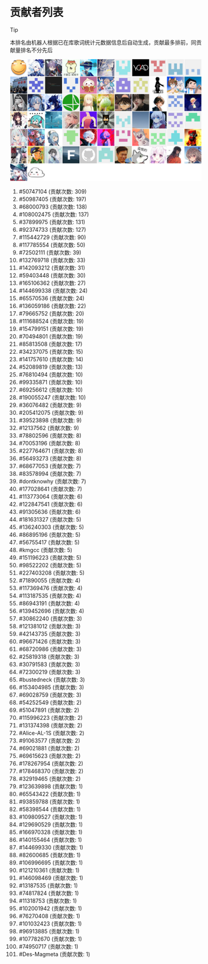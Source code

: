 # 贡献者列表

> [!TIP]
> 本排名由机器人根据已在库歌词统计元数据信息后自动生成，贡献最多排前，同贡献量排名不分先后

![贡献者头像画廊](./CONTRIBUTORS.svg)

1. #50747104 (贡献次数: 309)
2. #50987405 (贡献次数: 197)
3. #68000793 (贡献次数: 138)
4. #108002475 (贡献次数: 137)
5. #37899975 (贡献次数: 131)
6. #92374733 (贡献次数: 127)
7. #115442729 (贡献次数: 90)
8. #117785554 (贡献次数: 50)
9. #72502111 (贡献次数: 39)
10. #132769718 (贡献次数: 33)
11. #142093212 (贡献次数: 31)
12. #59403448 (贡献次数: 30)
13. #165106362 (贡献次数: 27)
14. #144699338 (贡献次数: 24)
15. #65570536 (贡献次数: 24)
16. #136059186 (贡献次数: 22)
17. #79665752 (贡献次数: 20)
18. #111688524 (贡献次数: 19)
19. #154799151 (贡献次数: 19)
20. #70494801 (贡献次数: 19)
21. #85813508 (贡献次数: 17)
22. #34237075 (贡献次数: 15)
23. #141757610 (贡献次数: 14)
24. #52089819 (贡献次数: 13)
25. #76810494 (贡献次数: 10)
26. #99335871 (贡献次数: 10)
27. #69256612 (贡献次数: 10)
28. #190055247 (贡献次数: 10)
29. #36076482 (贡献次数: 9)
30. #205412075 (贡献次数: 9)
31. #39523898 (贡献次数: 9)
32. #12137562 (贡献次数: 9)
33. #78802596 (贡献次数: 8)
34. #70053196 (贡献次数: 8)
35. #227764671 (贡献次数: 8)
36. #56493273 (贡献次数: 8)
37. #68677053 (贡献次数: 7)
38. #83578994 (贡献次数: 7)
39. #dontknowhy (贡献次数: 7)
40. #177028641 (贡献次数: 7)
41. #113773064 (贡献次数: 6)
42. #122847541 (贡献次数: 6)
43. #91305636 (贡献次数: 6)
44. #181631327 (贡献次数: 5)
45. #136240303 (贡献次数: 5)
46. #86895196 (贡献次数: 5)
47. #56755417 (贡献次数: 5)
48. #kmgcc (贡献次数: 5)
49. #151196223 (贡献次数: 5)
50. #98522202 (贡献次数: 5)
51. #227403208 (贡献次数: 5)
52. #71890055 (贡献次数: 4)
53. #117369476 (贡献次数: 4)
54. #113187535 (贡献次数: 4)
55. #86943191 (贡献次数: 4)
56. #139452696 (贡献次数: 4)
57. #30862240 (贡献次数: 3)
58. #121381012 (贡献次数: 3)
59. #42143735 (贡献次数: 3)
60. #96671426 (贡献次数: 3)
61. #68720986 (贡献次数: 3)
62. #25819318 (贡献次数: 3)
63. #30791583 (贡献次数: 3)
64. #72300219 (贡献次数: 3)
65. #bustedneck (贡献次数: 3)
66. #153404985 (贡献次数: 3)
67. #69028759 (贡献次数: 3)
68. #54252549 (贡献次数: 2)
69. #51047891 (贡献次数: 2)
70. #115996223 (贡献次数: 2)
71. #131374398 (贡献次数: 2)
72. #Alice-AL-1S (贡献次数: 2)
73. #91063577 (贡献次数: 2)
74. #69021881 (贡献次数: 2)
75. #69615623 (贡献次数: 2)
76. #178267954 (贡献次数: 2)
77. #178468370 (贡献次数: 2)
78. #32919465 (贡献次数: 2)
79. #123639898 (贡献次数: 1)
80. #65543422 (贡献次数: 1)
81. #93859788 (贡献次数: 1)
82. #58398544 (贡献次数: 1)
83. #109809527 (贡献次数: 1)
84. #129690529 (贡献次数: 1)
85. #166970328 (贡献次数: 1)
86. #140155464 (贡献次数: 1)
87. #144699330 (贡献次数: 1)
88. #82600685 (贡献次数: 1)
89. #106996695 (贡献次数: 1)
90. #121210361 (贡献次数: 1)
91. #146098469 (贡献次数: 1)
92. #13187535 (贡献次数: 1)
93. #74817824 (贡献次数: 1)
94. #11318753 (贡献次数: 1)
95. #102001942 (贡献次数: 1)
96. #76270408 (贡献次数: 1)
97. #101032423 (贡献次数: 1)
98. #96913885 (贡献次数: 1)
99. #107782670 (贡献次数: 1)
100. #74950717 (贡献次数: 1)
101. #Des-Magmeta (贡献次数: 1)
